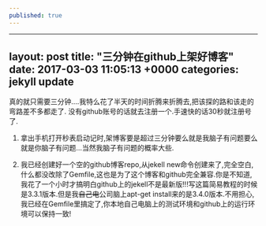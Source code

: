 ```yaml
---
published: true
---
```

---
layout: post
title:  "三分钟在github上架好博客"
date:   2017-03-03 11:05:13 +0000
categories: jekyll update
---


真的就只需要三分钟....我特么花了半天的时间折腾来折腾去,把该探的路和该走的弯路差不多都走了.
没有github账号的话就去注册一个.手速快的话30秒就注册号了.

1. 拿出手机打开秒表启动记时,架博客要是超过三分钟要么就是我脑子有问题要么就是你脑子有问题...当然我脑子有问题的概率大些.

2. 我已经创建好一个空的github博客repo,从jekell new命令创建来了,完全空白,什么都没改除了Gemfile,这也是为了这个博客和github完全兼容.你是不知道,我花了一个小时才搞明白github上的jekell不是最新版!!!写这篇简易教程的时候是3.3.1版本.但是我~~自己电~~公司脑上apt-get install来的是3.4.0版本.不用担心,我已经在Gemfile里搞定了,你本地自己电脑上的测试环境和github上的运行环境可以保持一致!
